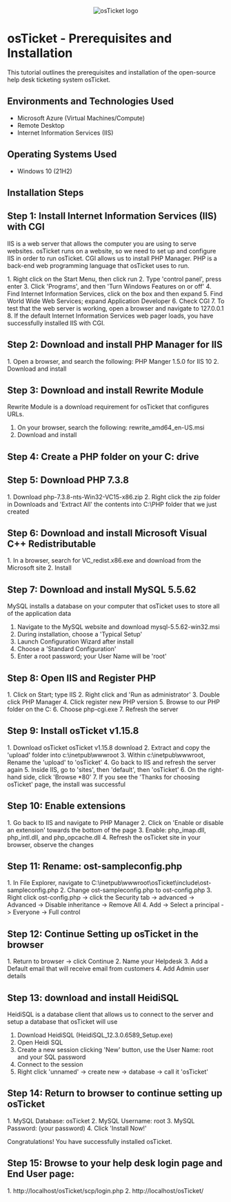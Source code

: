 <p align="center">
<img src="https://i.imgur.com/Clzj7Xs.png" alt="osTicket logo"/>
</p>

<h1>osTicket - Prerequisites and Installation</h1>
This tutorial outlines the prerequisites and installation of the open-source help desk ticketing system osTicket.<br />

<h2>Environments and Technologies Used</h2>

- Microsoft Azure (Virtual Machines/Compute)
- Remote Desktop
- Internet Information Services (IIS)

<h2>Operating Systems Used </h2>

- Windows 10</b> (21H2)


<h2>Installation Steps</h2>

<h2>Step 1: Install Internet Information Services (IIS) with CGI</h2>
<p>
IIS is a web server that allows the computer you are using to serve websites. osTicket runs on a website, so we need to set up and configure IIS in order to run osTicket. CGI allows us to install PHP Manager. PHP is a back-end web programming language that osTicket uses to run. 
</p>
<p>
1. Right click on the Start Menu, then click run
2. Type 'control panel', press enter
3. Click 'Programs', and then 'Turn Windows Features on or off' 
4. Find Internet Information Services, click on the box and then expand
5. Find World Wide Web Services; expand Application Developer 
6. Check CGI 
7. To test that the web server is working, open a browser and navigate to 127.0.0.1 
8. If the default Internet Information Services web pager loads, you have successfully installed IIS with CGI. 
</p>
<h2>Step 2: Download and install PHP Manager for IIS</h2>
<p>
1. Open a browser, and search the following: PHP Manger 1.5.0 for IIS 10 
2. Download and install
</p>
<h2>Step 3: Download and install Rewrite Module</h2>
<p>
Rewrite Module is a download requirement for osTicket that configures URLs. 

1. On your browser, search the following: rewrite_amd64_en-US.msi 
2. Download and install 
</p>
<h2>Step 4: Create a PHP folder on your C: drive</h2>

<h2>Step 5: Download PHP 7.3.8 </h2>
<p>
1. Download php-7.3.8-nts-Win32-VC15-x86.zip 
2. Right click the zip folder in Downloads and 'Extract All' the contents into C:\PHP folder that we just created
</p>
<h2>Step 6:  Download and install Microsoft Visual C++ Redistributable</h2> 
<p>
1. In a browser, search for VC_redist.x86.exe and download from the Microsoft site 
2. Install 
</p>
<h2>Step 7:  Download and install MySQL 5.5.62</h2>
<p>
MySQL installs a database on your computer that osTicket uses to store all of the application data

1. Navigate to the MySQL website and download mysql-5.5.62-win32.msi
2. During installation, choose a 'Typical Setup'
3. Launch Configuration Wizard after install
4. Choose a 'Standard Configuration'
5. Enter a root password; your User Name will be 'root'
</p>
<h2>Step 8: Open IIS and Register PHP</h2>
<p>
1. Click on Start; type IIS
2. Right click and 'Run as administrator' 
3. Double click PHP Manager
4. Click register new PHP version
5. Browse to our PHP folder on the C: 
6. Choose php-cgi.exe 
7. Refresh the server 
</p>
<h2>Step 9: Install osTicket v1.15.8</h2>
<p>
1. Download osTicket osTicket v1.15.8 download
2. Extract and copy the 'upload' folder into c:\inetpub\wwwroot
3. Within c:\inetpub\wwwroot, Rename the 'upload' to 'osTicket'
4. Go back to IIS and refresh the server again
5. Inside IIS, go to 'sites', then 'default', then 'osTicket' 
6. On the right-hand side, click 'Browse *80' 
7. If you see the 'Thanks for choosing osTicket' page, the install was successful 
</p>
<h2>Step 10: Enable extensions</h2>
<p>
1. Go back to IIS and navigate to PHP Manager 
2. Click on 'Enable or disable an extension' towards the bottom of the page 
3. Enable: php_imap.dll, php_intl.dll, and  php_opcache.dll
4. Refresh the osTicket site in your browser, observe the changes
</p>
<h2>Step 11: Rename: ost-sampleconfig.php</h2>
<p>
1. In File Explorer, navigate to C:\inetpub\wwwroot\osTicket\include\ost-sampleconfig.php
2. Change ost-sampleconfig.php to ost-config.php 
3. Right click ost-config.php -> click the Security tab -> advanced -> Advanced -> Disable inheritance -> Remove All
4. Add -> Select a principal -> Everyone -> Full control 
</p>
<h2>Step 12: Continue Setting up osTicket in the browser</h2>
<p>
1. Return to browser -> click Continue
2. Name your Helpdesk
3. Add a Default email that will receive email from customers
4. Add Admin user details 
</p>
<h2>Step 13: download and install HeidiSQL</h2>
<p>
HeidiSQL is a database client that allows us to connect to the server and setup a database that osTicket will use

1. Download HeidiSQL (HeidiSQL_12.3.0.6589_Setup.exe)
2. Open Heidi SQL
3. Create a new session clicking 'New' button, use the User Name: root and your SQL password
4. Connect to the session
5. Right click 'unnamed' -> create new -> database -> call it 'osTicket' 
</p>
<h2>Step 14: Return to browser to continue setting up osTicket</h2>
<p>
1. MySQL Database: osTicket
2. MySQL Username: root
3. MySQL Password: (your password)
4. Click 'Install Now!'
</p>
Congratulations! You have successfully installed osTicket. 

<h2>Step 15: Browse to your help desk login page and End User page:</h2> 
<p>
1. http://localhost/osTicket/scp/login.php
2. http://localhost/osTicket/
</p>
<br/>
